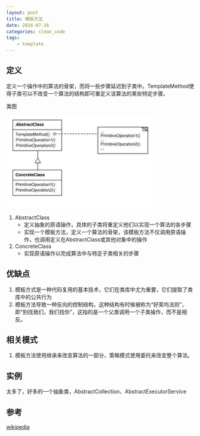 ```yaml
---
layout: post
title: 模版方法
date: 2016-07-26
categories: clean_code
tags:
    - template
---
```


## 定义

定义一个操作中的算法的骨架，而将一些步骤延迟到子类中。TemplateMethod使得子类可以不改变一个算法的结构即可重定义该算法的某些特定步骤。

类图

![模板方法](/images/design_pattern/template.jpg)

1. AbstractClass
    * 定义抽象的原语操作，具体的子类将重定义他们以实现一个算法的各步骤
    * 实现一个模板方法，定义一个算法的骨架，该模板方法不仅调用原语操作，也调用定义在AbstractClass或其他对象中的操作
2. ConcreteClass
    * 实现原语操作以完成算法中与特定子类相关的步骤

## 优缺点

1. 模板方式是一种代码复用的基本技术，它们在类库中尤为重要，它们提取了类库中的公共行为
2. 模板方法导致一种反向的控制结构，这种结构有时候被称为“好莱坞法则”，即“别找我们，我们找你”，这指的是一个父类调用一个子类操作，而不是相反。

## 相关模式

1. 模板方法使用继承来改变算法的一部分，策略模式使用委托来改变整个算法。

## 实例

太多了，好多的一个抽象类，AbstractCollection、AbstractExecutorService

## 参考

[wikipedia](https://en.wikipedia.org/wiki/Template_method_pattern)
